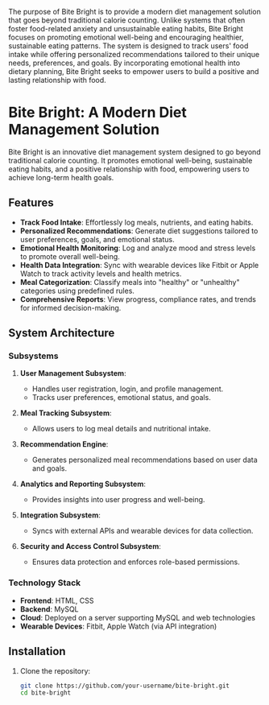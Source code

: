 
The purpose of Bite Bright is to provide a modern diet management solution that goes beyond traditional calorie counting. Unlike systems that often foster food-related anxiety and unsustainable eating habits, Bite Bright focuses on promoting emotional well-being and encouraging healthier, sustainable eating patterns. The system is designed to track users' food intake while offering personalized recommendations tailored to their unique needs, preferences, and goals. By incorporating emotional health into dietary planning, Bite Bright seeks to empower users to build a positive and lasting relationship with food.

# Bite Bright: A Modern Diet Management Solution

Bite Bright is an innovative diet management system designed to go beyond traditional calorie counting. It promotes emotional well-being, sustainable eating habits, and a positive relationship with food, empowering users to achieve long-term health goals.

## Features

- **Track Food Intake**: Effortlessly log meals, nutrients, and eating habits.
- **Personalized Recommendations**: Generate diet suggestions tailored to user preferences, goals, and emotional status.
- **Emotional Health Monitoring**: Log and analyze mood and stress levels to promote overall well-being.
- **Health Data Integration**: Sync with wearable devices like Fitbit or Apple Watch to track activity levels and health metrics.
- **Meal Categorization**: Classify meals into "healthy" or "unhealthy" categories using predefined rules.
- **Comprehensive Reports**: View progress, compliance rates, and trends for informed decision-making.

## System Architecture

### Subsystems

1. **User Management Subsystem**:
   - Handles user registration, login, and profile management.
   - Tracks user preferences, emotional status, and goals.

2. **Meal Tracking Subsystem**:
   - Allows users to log meal details and nutritional intake.

3. **Recommendation Engine**:
   - Generates personalized meal recommendations based on user data and goals.

4. **Analytics and Reporting Subsystem**:
   - Provides insights into user progress and well-being.

5. **Integration Subsystem**:
   - Syncs with external APIs and wearable devices for data collection.

6. **Security and Access Control Subsystem**:
   - Ensures data protection and enforces role-based permissions.

### Technology Stack

- **Frontend**: HTML, CSS
- **Backend**: MySQL
- **Cloud**: Deployed on a server supporting MySQL and web technologies
- **Wearable Devices**: Fitbit, Apple Watch (via API integration)

## Installation

1. Clone the repository:
   ```bash
   git clone https://github.com/your-username/bite-bright.git
   cd bite-bright
